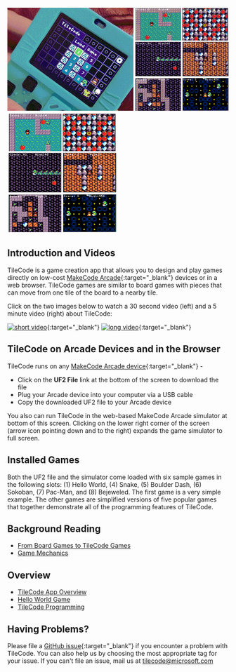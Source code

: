 ![TileCode](pics/meowbit.gif) ![TileCode](pics/sixGamesSmall.PNG)

## Introduction and Videos

TileCode is a game creation app that allows you to design and play games directly 
on low-cost [MakeCode Arcade](https://arcade.makecode.com){:target="_blank"} devices or in a web browser. TileCode games are similar to board games with pieces that can move from one tile of the board to a nearby tile. 

Click on the two images below to watch a 30 second video (left) and a 5 minute video (right) about TileCode:
  
[![short video](pics/youtube1.PNG)](https://www.youtube.com/watch?v=3FNAsZw13Ro){:target="_blank"} [![long video](pics/youtube2.PNG)](https://www.youtube.com/watch?v=ZUZNi3dbtLI){:target="_blank"} 

## TileCode on Arcade Devices and in the Browser

TileCode runs on any [MakeCode Arcade device](https://arcade.makecode.com/hardware){:target="_blank"} -
- Click on the **UF2 File** link at the bottom of the screen to download the file 
- Plug your Arcade device into your computer via a USB cable
- Copy the downloaded UF2 file to your Arcade device

You also can run TileCode in the web-based MakeCode Arcade simulator at bottom of this screen. Clicking on the lower right corner of the screen (arrow icon pointing down and to the right)  expands the game simulator to full screen. 

## Installed Games

Both the UF2 file and the simulator come loaded with six sample games in the following slots: (1) Hello World, (4) Snake, (5) Boulder Dash, (6) Sokoban, (7) Pac-Man, and (8) Bejeweled. The first game is a very simple example. The other games are simplified versions of five popular games that together demonstrate all of the programming features of TileCode.

## Background Reading

* [From Board Games to TileCode Games](board)
* [Game Mechanics](mechanics)

## Overview

* [TileCode App Overview](tilecodeapp)
* [Hello World Game](helloworld)
* [TileCode Programming](language)

## Having Problems?

Please file a [GitHub issue](https://github.com/microsoft/tilecode/issues){:target="_blank"} if you encounter 
a problem with TileCode. You can also help us by choosing the most appropriate tag for your issue.  If you can't
file an issue, mail us at [tilecode@microsoft.com](mailto:tilecode@microsoft.com)

